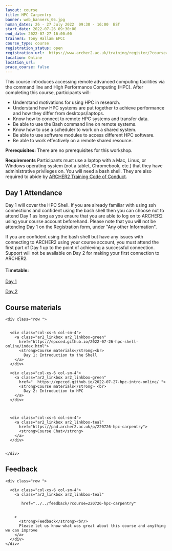 ```yaml
---
layout: course
title: HPC Carpentry
banner: web_banners_05.jpg 
human_dates: 26 - 27 July 2022  09:30 - 16:00  BST
start_date: 2022-07-26 09:30:00
end_date: 2022-07-27 16:00:00
trainers: Tony Hallam EPCC
course_type: course
registration_status: open
registration_url:  https://www.archer2.ac.uk/training/register/?course=220726-hpc-carpentry
location: Online
location_url:
prace_course: false
---
```



This course introduces accessing remote advanced computing facilities via the command line and High Performance Computing (HPC). After completing this course, participants will:

* Understand motivations for using HPC in research.
* Understand how HPC systems are put together to achieve performance and how they differ from desktops/laptops.
* Know how to connect to remote HPC systems and transfer data.
* Be able to use the Bash command line on remote systems.
* Know how to use a scheduler to work on a shared system.
* Be able to use software modules to access different HPC software.
* Be able to work effectively on a remote shared resource.

**Prerequisites:**
There are no prerequisites for this workshop.

**Requirements**
Participants must use a laptop with a Mac, Linux, or Windows operating system (not a tablet, Chromebook, etc.) that they have administrative privileges on. You will need a bash shell. They are also required to abide by [ARCHER2 Training Code of Conduct](https://www.archer2.ac.uk/training/code-of-conduct/).


## Day 1 Attendance

Day 1 will cover the HPC Shell.  If you are already familiar with using ssh connections and confident using the bash shell then you can choose not to attend Day 1 as long as you ensure that you are able to log on to ARCHER2 using your course account beforehand.  Please note that you will not be attending Day 1 on the Registration form, under "Any other Information".

If you are confident using the bash shell but have any issues with connecting to ARCHER2 using your course account, you must attend the first part of Day 1 up to the point of achieving a successful connection.  Support will not be available on Day 2 for making your first connection to ARCHER2.


#### Timetable:

[Day 1](https://epcced.github.io/2022-07-26-hpc-shell-online/#schedule)

[Day 2](https://epcced.github.io/2022-07-27-hpc-intro-online/#schedule)

<section id="service">



<h2><a name="materials">Course materials</a></h2>



    <div class="row ">	

 		
      <div class="col-xs-6 col-sm-4">
        <a class="ar2_linkbox ar2_linkbox-green" 
          href="https://epcced.github.io/2022-07-26-hpc-shell-online/index.html">
          <strong>Course materials</strong><br> 
			Day 1: Introduction to the Shell        
        </a>
      </div>

      <div class="col-xs-6 col-sm-4">
        <a class="ar2_linkbox ar2_linkbox-green" 
          href="  https://epcced.github.io/2022-07-27-hpc-intro-online/ ">
          <strong>Course materials</strong> <br>
			Day 2: Introduction to HPC        
        </a>
      </div>


 
      <div class="col-xs-6 col-sm-4">
        <a class="ar2_linkbox ar2_linkbox-teal" 
          href="https://pad.archer2.ac.uk/p/220726-hpc-carpentry">
          <strong>Course Chat</strong>       
        </a>
      </div>
		

 	</div>
		
		
					


<!-- 		
<h2><a name="videos">Videos</a></h2>

<h3>Session 1</h3>

<div>
	<iframe title="Video" width="560" height="315" src="https://www.youtube.com/embed/xxxxxxxxxxx" frameborder="0" allow="accelerometer; autoplay; encrypted-media; gyroscope; picture-in-picture" allowfullscreen></iframe>
</div>

 -->





<h2><a name="feedback">Feedback</a></h2>


    <div class="row ">	

      <div class="col-xs-6 col-sm-4">
        <a class="ar2_linkbox ar2_linkbox-teal" 

           href="../../feedback/?course=220726-hpc-carpentry" 


		>
          <strong>Feedback</strong><br/>
          Please let us know what was great about this course and anything we can improve
        </a>
      </div>
    </div>
		
		

 
</section>


